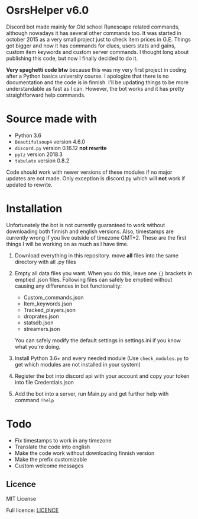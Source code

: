 # OsrsHelper v6.0
Discord bot made mainly for Old school Runescape related commands, although nowadays it has several other commands too. It was started in october 2015 as a very small project just to check item prices in G.E. Things got bigger and now it has commands for clues, users stats and gains, custom item keywords and custom server commands. I thought long about publishing this code, but now I finally decided to do it.

**Very spaghetti code btw** because this was my very first project in coding after a Python basics university course. I apologize that there is no documentation and the code is in finnish. I'll be updating things to be more understandable as fast as I can. However, the bot works and it has pretty straightforward help commands.

# Source made with
- Python 3.6
- `Beautifulsoup4` version 4.6.0
- `discord.py` version 0.16.12 **not rewrite**
- `pytz` version 2018.3
- `tabulate` version 0.8.2

Code should work with newer versions of these modules if no major updates are not made. Only exception is discord.py which will **not** work if updated to rewrite.

# Installation
Unfortunately the bot is not currently guaranteed to work without downloading both finnish and english versions. Also, timestamps are currently wrong if you live outside of timezone GMT+2. These are the first things I will be working on as much as I have time.

1. Download everything in this repository. move **all** files into the same directory with all .py files
2. Empty all data files you want. When you do this, leave one `{}` brackets in emptied .json files. Following files can safely be emptied without causing any differences in bot functionality:
   - Custom_commands.json
   - Item_keywords.json
   - Tracked_players.json
   - droprates.json
   - statsdb.json
   - streamers.json
   
   You can safely modify the default settings in settings.ini if you know what you're doing.
3. Install Python 3.6+ and every needed module (Use `check_modules.py` to get which modules are not installed in your system)
4. Register the bot into discord api with your account and copy your token into file Credentials.json
5. Add the bot into a server, run Main.py and get further help with command `!help`

# Todo
- Fix timestamps to work in any timezone
- Translate the code into english
- Make the code work without downloading finnish version
- Make the prefix customizable
- Custom welcome messages

## Licence
MIT License

Full licence: [LICENCE](/LICENCE)
